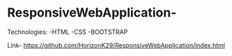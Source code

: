 # ResponsiveWebApplication-
Technologies:
-HTML
-CSS 
-BOOTSTRAP 

Link-
https://github.com/HorizonK29/ResponsiveWebApplication/index.html


